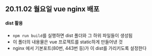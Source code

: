 ## 20.11.02 월요일 vue nginx 배포

#### dist 활용

- `npm run build`를 실행하면 dist 폴더와 그 하위 파일들이 생성됨
- 이 폴더의 내용물은 vue 프로젝트를 static하게 만들어낸 것
- nginx 에서 기본포트(80번, 443번 등)가 이 dist를 가리키도록 설정한다